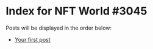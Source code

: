 # Index for NFT World #3045
Posts will be displayed in the order below:

- [Your first post](./001-first.md)

